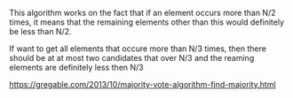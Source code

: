 This algorithm works on the fact that if an element occurs more than N/2 times, it means that the remaining elements other than this would definitely be less than N/2. 

If want to get all elements that occure more than N/3 times, then there should be at at most two candidates that over N/3 and the reaming 
elements are definitely less then N/3

https://gregable.com/2013/10/majority-vote-algorithm-find-majority.html
